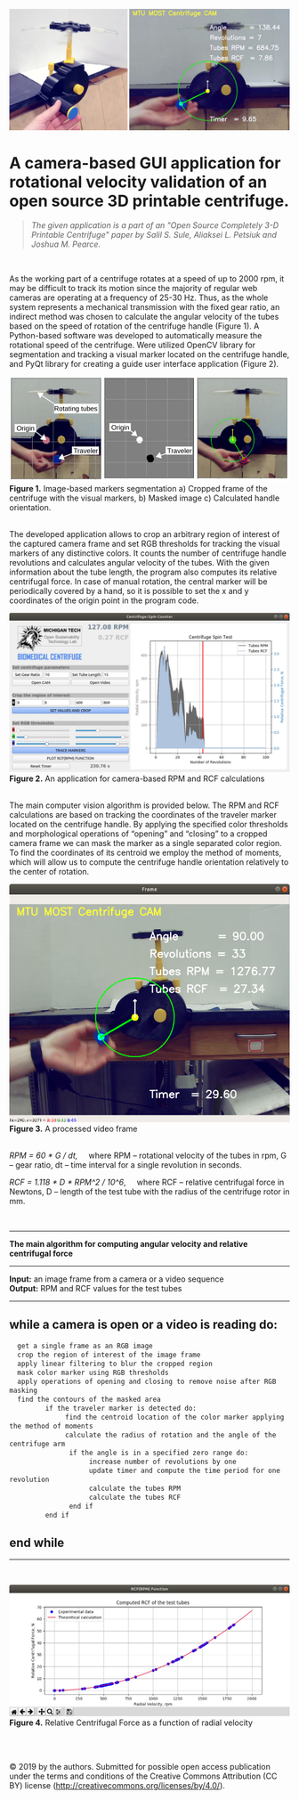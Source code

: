 ![alt text](images/Fig_0.jpg)

# A camera-based GUI application for rotational velocity validation of an open source 3D printable centrifuge.

 >*The given application is a part of an "Open Source Completely 3-D Printable Centrifuge" paper by Salil S. Sule, Aliaksei L. Petsiuk and Joshua M. Pearce.*
<br/>

As the working part of a centrifuge rotates at a speed of up to 2000 rpm, it may be difficult to track its motion since the majority of regular web cameras are operating at a frequency of 25-30 Hz. Thus, as the whole system represents a mechanical transmission with the fixed gear ratio, an indirect method was chosen to calculate the angular velocity of the tubes based on the speed of rotation of the centrifuge handle (Figure 1). A Python-based software was developed to automatically measure the rotational speed of the centrifuge. Were utilized OpenCV library for segmentation and tracking a visual marker located on the centrifuge handle, and PyQt library for creating a guide user interface application (Figure 2).

![alt text](images/Fig_1.JPG)
**Figure 1.** Image-based markers segmentation a) Cropped frame of the centrifuge with the
visual markers, b) Masked image c) Calculated handle orientation. 
<br/>
<br/>

The developed application allows to crop an arbitrary region of interest of the captured camera frame and set RGB thresholds for tracking the visual markers of any distinctive colors. It counts the number of centrifuge handle revolutions and calculates angular velocity of the tubes. With the given information about the tube length, the program also computes its relative centrifugal force. In case of manual rotation, the central marker will be periodically covered by a hand, so it is possible to set the x and y coordinates of the origin point in the program code.

![alt text](images/Fig_2.png)
**Figure 2.** An application for camera-based RPM and RCF calculations
<br/>
<br/>

The main computer vision algorithm is provided below. The RPM and RCF calculations are based on tracking the coordinates of the traveler marker located on the centrifuge handle. By applying the specified color thresholds and morphological operations of “opening” and “closing” to a cropped camera frame we can mask the marker as a single separated color region. To find the coordinates of its centroid we employ the method of moments, which will allow us to compute the centrifuge handle orientation relatively to the center of rotation.

![alt text](images/Fig_3.png) <br/> 
**Figure 3.** A processed video frame 
<br/>
<br/>

*RPM = 60 * G / dt,* &nbsp;&nbsp;&nbsp;&nbsp;where RPM – rotational velocity of the tubes in rpm, G – gear ratio, dt – time interval for a single
revolution in seconds.

*RCF = 1.118 * D * RPM^2 / 10^6*, &nbsp;&nbsp;&nbsp;&nbsp;where RCF – relative centrifugal force in Newtons, D – length of the test tube with the radius of the centrifuge rotor in mm.

<br/>

- - - -
**The main algorithm for computing angular velocity and relative centrifugal force**
- - - -
**Input:** an image frame from a camera or a video sequence <br/>
**Output:** RPM and RCF values for the test tubes <br/>
- - - -
while a camera is open or a video is reading do:
---
      get a single frame as an RGB image
      crop the region of interest of the image frame
      apply linear filtering to blur the cropped region
      mask color marker using RGB thresholds
      apply operations of opening and closing to remove noise after RGB masking
      find the contours of the masked area
             if the traveler marker is detected do:
                  find the centroid location of the color marker applying the method of moments
                  calculate the radius of rotation and the angle of the centrifuge arm
                   if the angle is in a specified zero range do:
                        increase number of revolutions by one
                        update timer and compute the time period for one revolution
                        calculate the tubes RPM
                        calculate the tubes RCF
                   end if
             end if
end while
---
- - - -

<br/>

![alt text](images/Fig_4.png)
**Figure 4.** Relative Centrifugal Force as a function of radial velocity

<br/>
<br/>


© 2019 by the authors. Submitted for possible open access publication under the terms and conditions of the Creative Commons Attribution (CC BY) license (http://creativecommons.org/licenses/by/4.0/). 
&nbsp; 
<br/> &nbsp;



